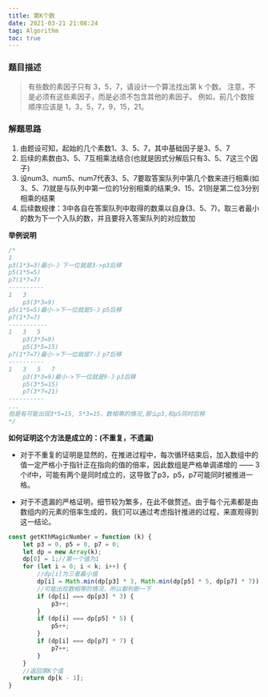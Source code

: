 ```yaml
---
title: 第K个数
date: 2021-03-21 21:08:24
tag: Algorithm
toc: true
---
```


### 题目描述
>有些数的素因子只有 3，5，7，请设计一个算法找出第 k 个数。
注意，不是必须有这些素因子，而是必须不包含其他的素因子。
例如，前几个数按顺序应该是 1，3，5，7，9，15，21。

### 解题思路
1. 由题设可知，起始的几个素数1、3、5、7，其中基础因子是3、5、7
2. 后续的素数由3、5、7互相乘法结合(也就是因式分解后只有3、5、7这三个因子)
3. 设num3、num5、num7代表3、5、7要取答案队列中第几个数来进行相乘(如3、5、7)就是与队列中第一位的1分别相乘的结果;9、15、21则是第二位3分别相乘的结果
4. 后续数规律：3中各自在答案队列中取得的数乘以自身(3、5、7)，取三者最小的数为下一个入队的数，并且要将入答案队列的对应数加

**举例说明**
```js
/*
1   
p3(1*3=3)最小-》下一位就是3->p3后移
p5(1*5=5)
p7(1*7=7)
----------
1   3
    p3(3*3=9)
p5(1*5=5)最小->下一位就是5-》p5后移
p7(1*7=7)
-----------
1   3   5
    p3(3*3=9)
    p5(3*5=15)
p7(1*7=7)最小->下一位就是7-》p7后移
----------
1   3   5   7
    p3(3*3=9)最小->下一位就是9-》p3后移
    p5(3*5=15)
    p7(3*7=21)
----------
...
但是有可能出现3*5=15, 5*3=15，数相等的情况,那么p3,和p5同时后移
*/
```

**如何证明这个方法是成立的：(不重复，不遗漏)**
* 对于不重复的证明是显然的，在推进过程中，每次循环结束后，加入数组中的值一定严格小于指针正在指向的值的倍率，因此数组是严格单调递增的 —— 3个if中，可能有两个是同时成立的，这导致了p3，p5，p7可能同时被推进一格。
    
* 对于不遗漏的严格证明，细节较为繁多，在此不做赘述。由于每个元素都是由数组内的元素的倍率生成的，我们可以通过考虑指针推进的过程，来直观得到这一结论。

```js
const getKthMagicNumber = function (k) {
    let p3 = 0, p5 = 0, p7 = 0;
    let dp = new Array(k);
    dp[0] = 1;//第一个值为1
    for (let i = 0; i < k; i++) {
        //dp[i]为三者最小值
        dp[i] = Math.min(dp[p3] * 3, Math.min(dp[p5] * 5, dp[p7] * 7));
        //可能出现数相等的情况，所以都判断一下
        if (dp[i] === dp[p3] * 3) {
            p3++;
        }
        if (dp[i] === dp[p5] * 5) {
            p5++;
        }
        if (dp[i] === dp[p7] * 7) {
            p7++;
        }
    }
    //返回第K个值
    return dp[k - 1];
}
```